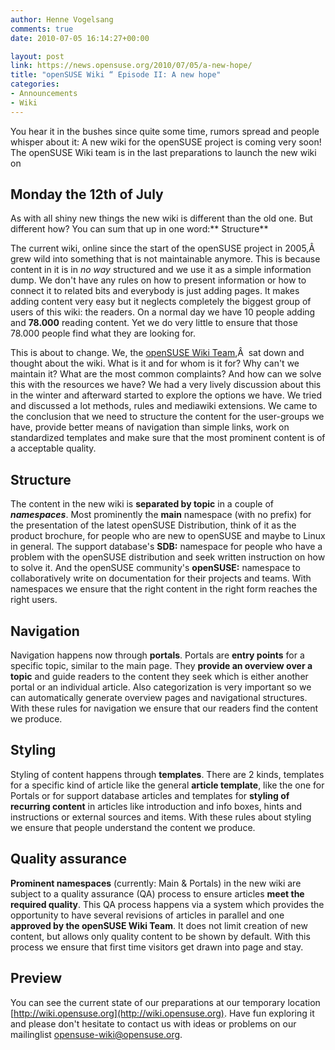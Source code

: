 ```yaml
---
author: Henne Vogelsang
comments: true
date: 2010-07-05 16:14:27+00:00

layout: post
link: https://news.opensuse.org/2010/07/05/a-new-hope/
title: "openSUSE Wiki “ Episode II: A new hope"
categories:
- Announcements
- Wiki
---
```

You hear it in the bushes since quite some time, rumors spread and people whisper about it: A new wiki for the openSUSE project is coming very soon! The openSUSE Wiki team is in the last preparations to launch the new wiki on


## Monday the 12th of July


As with all shiny new things the new wiki is different than the old one. But different how? You can sum that up in one word:** Structure**

The current wiki, online since the start of the openSUSE project in 2005,Â  grew wild into something that is not maintainable anymore. This is because content in it is in _no way_ structured and we use it as a simple information dump. We don't have any rules on how to present information or how to connect it to related bits and everybody is just adding pages. It makes adding content very easy but it neglects completely the biggest group of users of this wiki: the readers. On a normal day we have 10 people adding and **78.000** reading content. Yet we do very little to ensure that those 78.000 people find what they are looking for.

This is about to change. We, the [openSUSE Wiki Team](http://wiki.opensuse.org/openSUSE:Wiki_team),Â  sat down and thought about the wiki. What is it and for whom is it for? Why can't we maintain it? What are the most common complaints? And how can we solve this with the resources we have? We had a very lively discussion about this in the winter and afterward started to explore the options we have. We tried and discussed a lot methods, rules and mediawiki extensions. We came to the conclusion that we need to structure the content for the user-groups we have, provide better means of navigation than simple links, work on standardized templates and make sure that the most prominent content is of a acceptable quality.


## Structure


The content in the new wiki is **separated by topic** in a couple of **_namespaces_**. Most prominently the **main** namespace (with no prefix) for the presentation of the latest openSUSE Distribution, think of it as the product brochure, for people who are new to openSUSE and maybe to Linux in general. The support database's **SDB:** namespace for people who have a problem with the openSUSE distribution and seek written instruction on how to solve it. And the openSUSE community's **openSUSE:** namespace to collaboratively write on documentation for their projects and teams. With namespaces we ensure that the right content in the right form reaches the right users.


## Navigation


Navigation happens now through **portals**. Portals are **entry points** for a specific topic, similar to the main page. They **provide an overview over a topic** and guide readers to the content they seek which is either another portal or an individual article. Also categorization is very important so we can automatically generate overview pages and navigational structures. With these rules for navigation we ensure that our readers find the content we produce.


## Styling


Styling of content happens through **templates**. There are 2 kinds, templates for a specific kind of article like the general **article template**, like the one for Portals or for support database articles and templates for **styling of recurring content** in articles like introduction and info boxes, hints and instructions or external sources and items. With these rules about styling we ensure that people understand the content we produce.


## Quality assurance


**Prominent namespaces** (currently: Main & Portals) in the new wiki are subject to a quality assurance (QA) process to ensure articles **meet the required quality**. This QA process happens via a system which provides the opportunity to have several revisions of articles in parallel and one **approved by the openSUSE Wiki Team**. It does not limit creation of new content, but allows only quality content to be shown by default. With this process we ensure that first time visitors get drawn into page and stay.


## Preview


You can see the current state of our preparations at our temporary location [http://wiki.opensuse.org](http://wiki.opensuse.org). Have fun exploring it and please don't hesitate to contact us with ideas or problems on our mailinglist [opensuse-wiki@opensuse.org](mailto:opensuse-wiki@opensuse.org ).		
